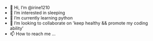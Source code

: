 - 👋 Hi, I’m @irine1210
- 👀 I’m interested in sleeping
- 🌱 I’m currently learning python
- 💞️ I’m looking to collaborate on 'keep healthy && promote my coding ability’
- 📫 How to reach me ...

<!---
irine1210/irine1210 is a ✨ special ✨ repository because its `README.md` (this file) appears on your GitHub profile.
You can click the Preview link to take a look at your changes.
--->
